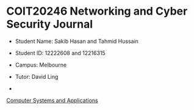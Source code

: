 # COIT20246 Networking and Cyber Security Journal

- Student Name: Sakib Hasan and Tahmid Hussain
- Student ID: 12222608 and 12216315
- Campus: Melbourne
- Tutor: David Ling

- 



[Computer Systems and Applications](./project_Management.md)
